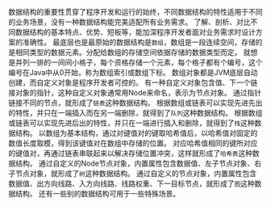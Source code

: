 数据结构的重要性贯穿了程序开发和运行的始终，不同数据结构的特性适用于不同的业务场景，没有一种数据结构能完美适配所有业务需求。
了解、剖析、对比不同数据结构的基本特点、优势、短板等，能加深程序开发者面对业务需求时设计方案的准确性。
最底层也是最原始的数据结构是`数组`，数组是一段连续空间，存储的是相同类型的数据元素。分配给数组的存储空间依据存储的数据类型而定。
就想是并列一排的一间间小格子，每个资格存储一个元素，每个格子都有个编号，这个编号在Java中从0开始，称为数组索引或数组下标。
数组对象都是JVM底层自动创建，而自定义对象是程序开发者可控的。
有一种自定义对象包含值、下一个链接对象的指针，这种自定义对象通常用Node来命名，表示为节点对象。
通过指针链接不同的节点，就形成了`链表`这种数据结构。
根据数组或链表可以实现先进先出的特性，并只在一端插入而在另一端删除，就得到了`队列`这种数据结构。
根据数组或链表可以实现先进后出的特性，并只在一端进行插入和删除，就得到了`栈`这种数据结构。
以数组为基本结构，通过对键值对的键取哈希值后，以哈希值对固定的数值长度取模，得到该键值对在数组中存储的位置。
对应哈希值相同的键所对应的键值对，再通过链表串联起来以解决存储位置冲突，这样就形成了`哈希表`这种数据结构。
通过自定义的Node节点对象，内置属性包含数据值、左子节点对象、右子节点对象，就形成了`树`这种数据结构。
通过自定义的节点对象，内置属性包含数据值、出方向线路、入方向线路、线路权重、下一目标节点，就形成了`图`这种数据结构。
还有一些别的数据结构可用于一些特殊场景。



